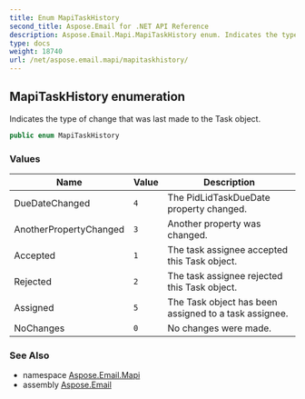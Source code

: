 ```yaml
---
title: Enum MapiTaskHistory
second_title: Aspose.Email for .NET API Reference
description: Aspose.Email.Mapi.MapiTaskHistory enum. Indicates the type of change that was last made to the Task object
type: docs
weight: 18740
url: /net/aspose.email.mapi/mapitaskhistory/
---
```

## MapiTaskHistory enumeration

Indicates the type of change that was last made to the Task object.

```csharp
public enum MapiTaskHistory
```

### Values

| Name | Value | Description |
| --- | --- | --- |
| DueDateChanged | `4` | The PidLidTaskDueDate property changed. |
| AnotherPropertyChanged | `3` | Another property was changed. |
| Accepted | `1` | The task assignee accepted this Task object. |
| Rejected | `2` | The task assignee rejected this Task object. |
| Assigned | `5` | The Task object has been assigned to a task assignee. |
| NoChanges | `0` | No changes were made. |

### See Also

* namespace [Aspose.Email.Mapi](../../aspose.email.mapi/)
* assembly [Aspose.Email](../../)


